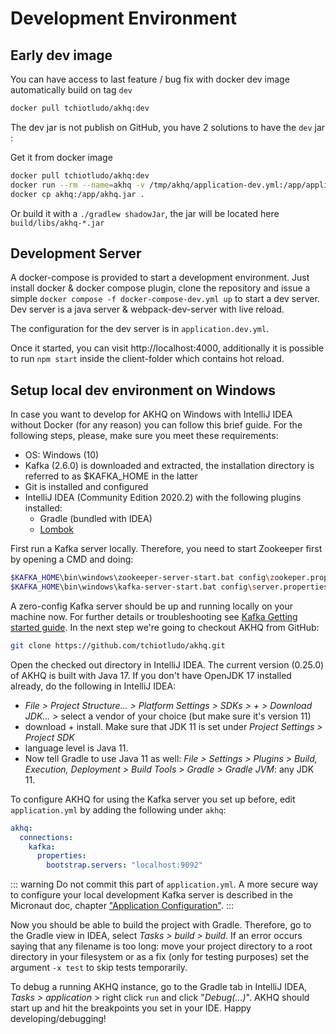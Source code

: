 
# Development Environment

## Early dev image

You can have access to last feature / bug fix with docker dev image automatically build on tag `dev`
```bash
docker pull tchiotludo/akhq:dev
```

The dev jar is not publish on GitHub, you have 2 solutions to have the `dev` jar :

Get it from docker image
```bash
docker pull tchiotludo/akhq:dev
docker run --rm --name=akhq -v /tmp/akhq/application-dev.yml:/app/application.yml -it tchiotludo/akhq:dev
docker cp akhq:/app/akhq.jar .
```
Or build it with a `./gradlew shadowJar`, the jar will be located here `build/libs/akhq-*.jar`


## Development Server

A docker-compose is provided to start a development environment.
Just install docker & docker compose plugin, clone the repository and issue a simple `docker compose -f docker-compose-dev.yml up` to start a dev server.
Dev server is a java server & webpack-dev-server with live reload.

The configuration for the dev server is in `application.dev.yml`.

Once it started, you can visit http://localhost:4000, additionally it is possible to run `npm start` inside the client-folder which contains hot reload.

## Setup local dev environment on Windows

In case you want to develop for AKHQ on Windows with IntelliJ IDEA without Docker (for any reason) you can follow this
brief guide. For the following steps, please, make sure you meet these requirements:

* OS: Windows (10)
* Kafka (2.6.0) is downloaded and extracted, the installation directory is referred to as $KAFKA_HOME in the latter
* Git is installed and configured
* IntelliJ IDEA (Community Edition 2020.2) with the following plugins installed:
  * Gradle (bundled with IDEA)
  * [Lombok](https://plugins.jetbrains.com/plugin/6317-lombok)

First run a Kafka server locally. Therefore, you need to start Zookeeper first by opening a CMD and doing:
```bash
$KAFKA_HOME\bin\windows\zookeeper-server-start.bat config\zookeper.properties
$KAFKA_HOME\bin\windows\kafka-server-start.bat config\server.properties
```
A zero-config Kafka server should be up and running locally on your machine now. For further details or troubleshooting
see [Kafka Getting started guide](https://kafka.apache.org/quickstart). In the next step we're going to checkout AKHQ from GitHub:
```bash
git clone https://github.com/tchiotludo/akhq.git
```

Open the checked out directory in IntelliJ IDEA. The current version (0.25.0) of AKHQ is built with Java 17. If you
don't have OpenJDK 17 installed already, do the following in IntelliJ IDEA:
* _File > Project Structure... > Platform Settings >
SDKs > + > Download JDK... >_ select a vendor of your choice (but make sure it's version 11)
* download + install. Make sure
that JDK 11 is set under _Project Settings > Project SDK_
* language level is Java 11.
* Now tell Gradle to use Java 11
as well: _File > Settings > Plugins > Build, Execution, Deployment > Build Tools > Gradle > Gradle JVM_: any JDK 11.

To configure AKHQ for using the Kafka server you set up before, edit `application.yml` by adding the following under `akhq`:
```yaml
akhq:
  connections:
    kafka:
      properties:
        bootstrap.servers: "localhost:9092"
```
::: warning
Do not commit this part of `application.yml`. A more secure way to configure your local development Kafka server is
described in the Micronaut doc, chapter ["Application Configuration"](https://docs.micronaut.io/2.5.13/guide/index.html#config).
:::

Now you should be able to build the project with Gradle. Therefore, go to the Gradle view in IDEA, select _Tasks > build >
build_. If an error occurs saying that any filename is too long: move your project directory to a root directory in your
filesystem or as a fix (only for testing purposes) set the argument `-x test` to skip tests temporarily.

To debug a running AKHQ instance, go to the Gradle tab in IntelliJ IDEA, _Tasks > application_ > right click `run` and click
"_Debug(...)_". AKHQ should start up and hit the breakpoints you set in your IDE. Happy developing/debugging!
